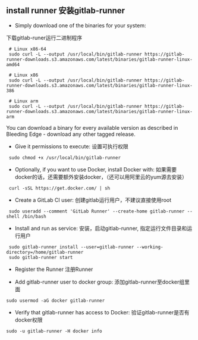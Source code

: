 ## install runner 安装gitlab-runner

* Simply download one of the binaries for your system:

下载gitlab-runer运行二进制程序

```
 # Linux x86-64
 sudo curl -L --output /usr/local/bin/gitlab-runner https://gitlab-runner-downloads.s3.amazonaws.com/latest/binaries/gitlab-runner-linux-amd64

 # Linux x86
 sudo curl -L --output /usr/local/bin/gitlab-runner https://gitlab-runner-downloads.s3.amazonaws.com/latest/binaries/gitlab-runner-linux-386

 # Linux arm
 sudo curl -L --output /usr/local/bin/gitlab-runner https://gitlab-runner-downloads.s3.amazonaws.com/latest/binaries/gitlab-runner-linux-arm
```

You can download a binary for every available version as described in Bleeding Edge - download any other tagged release.

* Give it permissions to execute:
设置可执行权限

```
 sudo chmod +x /usr/local/bin/gitlab-runner
```

* Optionally, if you want to use Docker, install Docker with:
如果需要docker的话，还需要额外安装docker，（还可以用阿里云的yum源去安装）

```
 curl -sSL https://get.docker.com/ | sh
```

* Create a GitLab CI user:
创建gitlab运行用户，不建议直接使用root
```
 sudo useradd --comment 'GitLab Runner' --create-home gitlab-runner --shell /bin/bash
```

* Install and run as service:
安装，启动gitlab-runner, 指定运行文件目录和运行用户

```
 sudo gitlab-runner install --user=gitlab-runner --working-directory=/home/gitlab-runner
 sudo gitlab-runner start
```

* Register the Runner
注册Runner

* Add gitlab-runner user to docker group:
 添加gitlab-runner至docker组里面

```
sudo usermod -aG docker gitlab-runner
```

* Verify that gitlab-runner has access to Docker:
 验证gitlab-runner是否有docker权限

```
sudo -u gitlab-runner -H docker info
```

